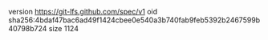 version https://git-lfs.github.com/spec/v1
oid sha256:4bdaf47bac6ad49f1424cbee0e540a3b740fab9feb5392b2467599b40798b724
size 1124
